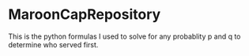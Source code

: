 # MaroonCapRepository

This is the python formulas I used to solve for any probablity p and q to determine who served first. 
